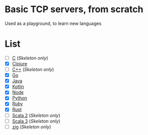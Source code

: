 # Basic TCP servers, from scratch

Used as a playground, to learn new languages

# List

- [ ] [C](./c) (_Skeleton only_)
- [x] [Clojure](./clojure)
- [ ] [C++](./cpp) (_Skeleton only_)
- [x] [Go](./go)
- [x] [Java](./java)
- [x] [Kotlin](./kotlin)
- [x] [Node](./node)
- [x] [Python](./python)
- [x] [Ruby](./ruby)
- [x] [Rust](./rust)
- [ ] [Scala 2](./scala2) (_Skeleton only_)
- [ ] [Scala 3](./scala3) (_Skeleton only_)
- [ ] [zig](./zig) (_Skeleton only_)